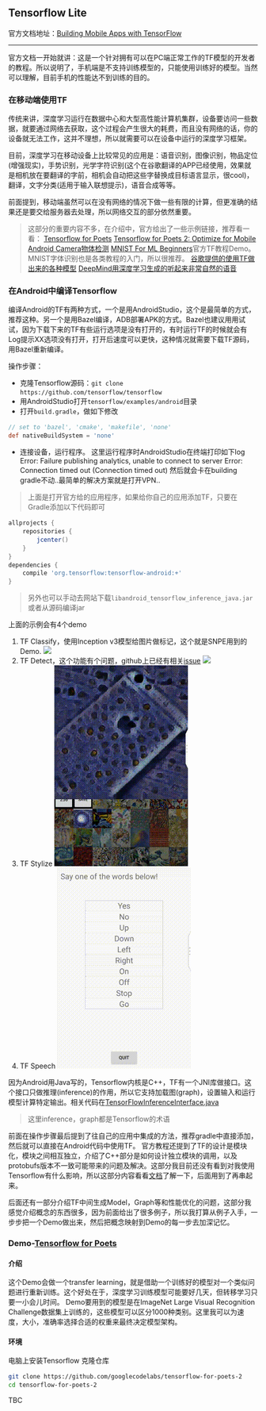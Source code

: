 ## Tensorflow Lite


官方文档地址：[Building Mobile Apps with TensorFlow](https://www.tensorflow.org/mobile/)

----

官方文档一开始就讲：这是一个针对拥有可以在PC端正常工作的TF模型的开发者的教程。所以说明了，手机端是不支持训练模型的，只能使用训练好的模型。当然可以理解，目前手机的性能达不到训练的目的。


### 在移动端使用TF
传统来讲，深度学习运行在数据中心和大型高性能计算机集群，设备要访问一些数据，就要通过网络去获取，这个过程会产生很大的耗费，而且没有网络的话，你的设备就无法工作，这并不理想，所以就需要可以在设备中运行的深度学习框架。

目前，深度学习在移动设备上比较常见的应用是：语音识别，图像识别，物品定位(增强现实)，手势识别，光学字符识别(这个在谷歌翻译的APP已经使用，效果就是相机放在要翻译的字前，相机会自动把这些字替换成目标语言显示，很cool)，翻译，文字分类(适用于输入联想提示)，语音合成等等。

前面提到，移动端虽然可以在没有网络的情况下做一些有限的计算，但更准确的结果还是要交给服务器去处理，所以网络交互的部分依然重要。


> 这部分的重要内容不多，在介绍中，官方给出了一些示例链接，推荐看一看：
> [Tensorflow for Poets](https://codelabs.developers.google.com/codelabs/tensorflow-for-poets/index.html#0)
> [Tensorflow for Poets 2: Optimize for Mobile ](https://codelabs.developers.google.com/codelabs/tensorflow-for-poets-2/index.html#0)
> [Android Camera物体检测](https://github.com/tensorflow/tensorflow/tree/master/tensorflow/examples/android)
> [MNIST For ML Beginners](https://www.tensorflow.org/get_started/mnist/beginners)官方TF教程Demo。MNIST字体识别也是各类教程的入门，所以很推荐。
> [谷歌提供的使用TF做出来的各种模型](https://github.com/tensorflow/models/)
> [DeepMind用深度学习生成的听起来非常自然的语音](https://deepmind.com/blog/wavenet-generative-model-raw-audio/)

### 在Android中编译Tensorflow
编译Android的TF有两种方式，一个是用AndroidStudio，这个是最简单的方式，推荐这种。另一个是用Bazel编译，ADB部署APK的方式。Bazel也建议用用试试，因为下载下来的TF有些运行选项是没有打开的，有时运行TF的时候就会有Log提示XX选项没有打开，打开后速度可以更快，这种情况就需要下载TF源码，用Bazel重新编译。

操作步骤：
* 克隆Tensorflow源码：`git clone https://github.com/tensorflow/tensorflow`
* 用AndroidStudio打开`tensorflow/examples/android`目录
* 打开`build.gradle`，做如下修改
```gradle
// set to 'bazel', 'cmake', 'makefile', 'none'
def nativeBuildSystem = 'none'
```
* 连接设备，运行程序。
	这里运行程序时AndroidStudio在终端打印如下log
	Error: Failure publishing analytics, unable to connect to server
	Error: Connection timed out (Connection timed out)
    然后就会卡在building gradle不动..最简单的解决方案就是打开VPN..


> 上面是打开官方给的应用程序，如果给你自己的应用添加TF，只要在Gradle添加以下代码即可
```gradle
allprojects {
    repositories {
        jcenter()
    }
}
dependencies {
    compile 'org.tensorflow:tensorflow-android:+'
}
```
> 另外也可以手动去网站下载`libandroid_tensorflow_inference_java.jar`或者从源码编译jar

上面的示例会有4个demo
1. TF Classify，使用Inception v3模型给图片做标记，这个就是SNPE用到的Demo.
![](./img/TF_CLASSIFY.gif)
2. TF Detect，这个功能有个问题，github上已经有相关[issue](https://github.com/tensorflow/tensorflow/issues/12431)
![](./img/TF_DETECT.gif)
3. TF Stylize
![](./img/TF_STYLIZE.gif)
4. TF Speech
![](./img/TF_SPEECH.gif)



因为Android用Java写的，Tensorflow内核是C++，TF有一个JNI库做接口。这个接口只做推理(inference)的作用，所以它支持加载图(graph)，设置输入和运行模型计算特定输出。相关代码在[TensorFlowInferenceInterface.java](https://github.com/tensorflow/tensorflow/blob/r1.4/tensorflow/contrib/android/java/org/tensorflow/contrib/android/TensorFlowInferenceInterface.java)

> 这里inference，graph都是Tensorflow的术语

前面在操作步骤最后提到了往自己的应用中集成的方法，推荐gradle中直接添加，然后就可以直接在Android代码中使用TF。
官方教程还提到了TF的设计是模块化，模块之间相互独立，介绍了C++部分是如何设计独立模块的调用，以及protobufs版本不一致可能带来的问题及解决。这部分我目前还没有看到对我使用Tensorflow有什么影响，所以这部分内容看看[文档](https://www.tensorflow.org/mobile/linking_libs#calling_the_tensorflow_api)了解一下，后面用到了再串起来。

后面还有一部分介绍TF中间生成Model，Graph等和性能优化的问题，这部分我感觉介绍概念的东西很多，因为前面给出了很多例子，所以我打算从例子入手，一步步把一个Demo做出来，然后把概念映射到Demo的每一步去加深记忆。


### Demo-[Tensorflow for Poets](https://codelabs.developers.google.com/codelabs/tensorflow-for-poets/index.html#0)
#### 介绍
这个Demo会做一个transfer learning，就是借助一个训练好的模型对一个类似问题进行重新训练。这个好处在于，深度学习训练模型可能要好几天，但转移学习只要一小会儿时间。
Demo要用到的模型是在ImageNet Large Visual Recognition Challenge数据集上训练的，这些模型可以区分1000种类别。这里我可以为速度，大小，准确率选择合适的权重来最终决定模型架构。

#### 环境
电脑上安装Tensorflow
克隆仓库
```bash
git clone https://github.com/googlecodelabs/tensorflow-for-poets-2
cd tensorflow-for-poets-2
```

TBC